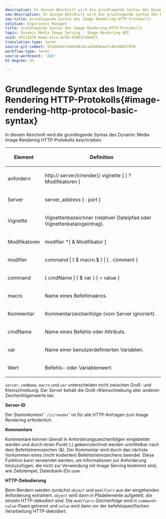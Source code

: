 ```yaml
---
description: In diesem Abschnitt wird die grundlegende Syntax des Dynamic Media Image Rendering HTTP-Protokolls beschrieben.
seo-description: In diesem Abschnitt wird die grundlegende Syntax des Dynamic Media Image Rendering HTTP-Protokolls beschrieben.
seo-title: Grundlegende Syntax des Image Rendering-HTTP-Protokolls
solution: Experience Manager
title: Grundlegende Syntax des Image Rendering-HTTP-Protokolls
topic: Dynamic Media Image Serving - Image Rendering API
uuid: e01314f0-6aaa-41ca-8c05-d5db3148a071
translation-type: tm+mt
source-git-commit: 97a84e8e7edd3d834ca42069eae7c09c00d57938
workflow-type: tm+mt
source-wordcount: '243'
ht-degree: 4%

---
```



# Grundlegende Syntax des Image Rendering HTTP-Protokolls{#image-rendering-http-protocol-basic-syntax}

In diesem Abschnitt wird die grundlegende Syntax des Dynamic Media Image Rendering HTTP-Protokolls beschrieben.

<table id="table_0A7D7207EE6D4B08B62BE8620EBE0B25"> 
 <thead> 
  <tr> 
   <th colname="col1" class="entry"> <p>Element </p> </th> 
   <th colname="col2" class="entry"> <p>Definition </p> </th> 
  </tr> 
 </thead>
 <tbody> 
  <tr> 
   <td colname="col1"> <p><span class="varname"> anfordern</span> </p> </td> 
   <td colname="col2"> <p>http://<span class="varname"> server</span>/ir/render[/<span class="varname"> vignette</span> ] [ ?<span class="varname"> Modifikatoren</span> ] </p> </td> 
  </tr> 
  <tr> 
   <td colname="col1"> <p><span class="varname"> Server </span> </p> </td> 
   <td colname="col2"> <p><span class="varname"> server_address</span> [ :<span class="varname"> port</span> ] </p> </td> 
  </tr> 
  <tr> 
   <td colname="col1"> <p><span class="varname"> Vignette  </span> </p> </td> 
   <td colname="col2"> <p>Vignettenbezeichner (relativer Dateipfad oder Vignettenkatalogeintrag). </p> </td> 
  </tr> 
  <tr> 
   <td colname="col1"> <p><span class="varname"> Modifikatoren </span> </p> </td> 
   <td colname="col2"> <p><span class="varname"> modifier</span> *[ &amp;  <span class="varname"> Modifikator</span> ] </p> </td> 
  </tr> 
  <tr> 
   <td colname="col1"> <p><span class="varname"> modifier </span> </p> </td> 
   <td colname="col2"> <p><span class="varname"> command</span> | { $  <span class="varname"> macro</span> $ } | { .<span class="varname"> comment</span> } </p> </td> 
  </tr> 
  <tr> 
   <td colname="col1"> <p><span class="varname"> command  </span> </p> </td> 
   <td colname="col2"> <p>{ <span class="varname"> cmdName</span> | { $<span class="varname"> var</span> } [ = <span class="varname"> value</span> ] </p> </td> 
  </tr> 
  <tr> 
   <td colname="col1"> <p><span class="varname"> macro  </span> </p> </td> 
   <td colname="col2"> <p>Name eines Befehlmakros. </p> </td> 
  </tr> 
  <tr> 
   <td colname="col1"> <p><span class="varname"> Kommentar  </span> </p> </td> 
   <td colname="col2"> <p>Kommentarzeichenfolge (vom Server ignoriert). </p> </td> 
  </tr> 
  <tr> 
   <td colname="col1"> <p><span class="varname"> cmdName  </span> </p> </td> 
   <td colname="col2"> <p>Name eines Befehls oder Attributs. </p> </td> 
  </tr> 
  <tr> 
   <td colname="col1"> <p><span class="varname"> var </span> </p> </td> 
   <td colname="col2"> <p>Name einer benutzerdefinierten Variablen. </p> </td> 
  </tr> 
  <tr> 
   <td colname="col1"> <p><span class="varname"> Wert </span> </p> </td> 
   <td colname="col2"> <p>Befehls- oder Variablenwert. </p> </td> 
  </tr> 
 </tbody> 
</table>

*`server`*,  *`cmdName`*,  *`macro`* und  *`var`* unterscheiden nicht zwischen Groß- und Kleinschreibung. Der Server behält die Groß-/Kleinschreibung aller anderen Zeichenfolgenwerte bei.

**Server-ID**

Der Stammkontext &#39; `/ir/render`&#39; ist für alle HTTP-Anfragen zum Image Rendering erforderlich.

**Kommentare**

Kommentare können überall in Anforderungszeichenfolgen eingebettet werden und durch einen Punkt (.) gekennzeichnet werden unmittelbar nach dem Befehlstrennzeichen (&amp;). Der Kommentar wird durch das nächste Vorkommen eines (nicht kodierten) Befehlstrennzeichens beendet. Diese Funktion kann verwendet werden, um Informationen zur Anforderung hinzuzufügen, die nicht zur Verwendung mit Image Serving bestimmt sind, wie Zeitstempel, Datenbank-IDs usw.

**HTTP-Dekodierung**

Beim Rendern werden zunächst *`object`* und *`modifiers`* aus der eingehenden Anforderung extrahiert. *`object`* wird dann in Pfadelemente aufgeteilt, die einzeln HTTP-dekodiert sind. Die *`modifiers`*-Zeichenfolge wird in *`command`*= *`value`*-Paare getrennt und *`value`* wird dann vor der befehlsspezifischen Verarbeitung HTTP-dekodiert.
